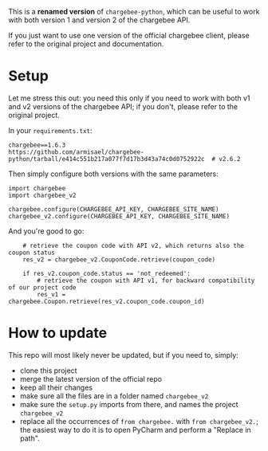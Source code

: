 This is a **renamed version** of `chargebee-python`, which can be useful
to work with both version 1 and version 2 of the chargebee API.

If you just want to use one version of the official chargebee client,
please refer to the original project and documentation.

Setup
=====

Let me stress this out: you need this only if you need to work with both
v1 and v2 versions of the chargebee API; if you don't, please refer to
the original project.

In your `requirements.txt`:
```
chargebee==1.6.3
https://github.com/armisael/chargebee-python/tarball/e414c551b217a077f7d17b3d43a74c0d0752922c  # v2.6.2
```

Then simply configure both versions with the same parameters:
```
import chargebee
import chargebee_v2

chargebee.configure(CHARGEBEE_API_KEY, CHARGEBEE_SITE_NAME)
chargebee_v2.configure(CHARGEBEE_API_KEY, CHARGEBEE_SITE_NAME)
```

And you're good to go:
```
    # retrieve the coupon code with API v2, which returns also the coupon status
    res_v2 = chargebee_v2.CouponCode.retrieve(coupon_code)

    if res_v2.coupon_code.status == 'not_redeemed':
        # retrieve the coupon with API v1, for backward compatibility of our project code
        res_v1 = chargebee.Coupon.retrieve(res_v2.coupon_code.coupon_id)
```

How to update
=============

This repo will most likely never be updated, but if you need to,
simply:
- clone this project
- merge the latest version of the official repo
- keep all their changes
- make sure all the files are in a folder named `chargebee_v2`
- make sure the `setup.py` imports from there, and names the project
  `chargebee_v2`
- replace all the occurrences of `from chargebee.` with `from chargebee_v2.`;
  the easiest way to do it is to open PyCharm and perform a "Replace in path".

